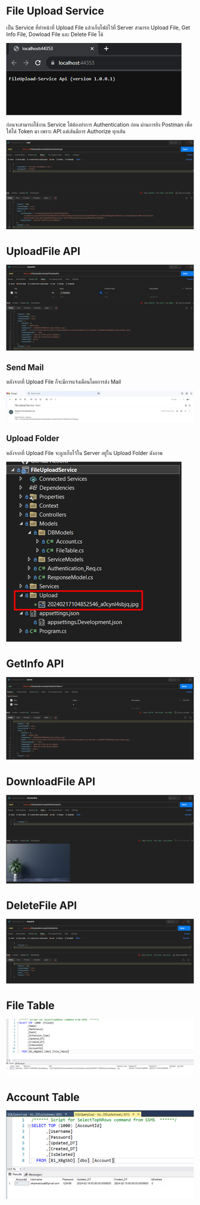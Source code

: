 # File Upload Service
<p> เป็น Service ที่ทำหน้าที่ Upload File แล้วเก็บไฟล์ไว้ที่ Server สามารถ Upload File, Get Info File, Dowload File และ Delete File ได้ </p>

![](/Pic/8.PNG)

<p> ก่อนจะสามารถใช้งาน Service ได้ต้องทำการ Authentication ก่อน ผ่านการยิง Postman เพื่อให้ได้ Token มา เพราะ API แต่เส้นมีการ Authorize ทุกเส้น </p>

![](/Pic/1.PNG)

# UploadFile API

![](/Pic/2.PNG)

## Send Mail
<p> หลังจากที่ Upload File ก็จะมีการแจ้งเตือนโดยการส่ง Mail </p>

![](/Pic/9.PNG)

## Upload Folder
<p> หลังจากที่ Upload File จะถูกเก็บไว้ใน Server อยู่ใน Upload Folder ดังภาพ </p>

![](/Pic/10.PNG)

# GetInfo API

![](/Pic/3.PNG)

# DownloadFile API

![](/Pic/4.PNG)

# DeleteFile API

![](/Pic/5.PNG)

# File Table

![](/Pic/6.PNG)

# Account Table

![](/Pic/7.PNG)
